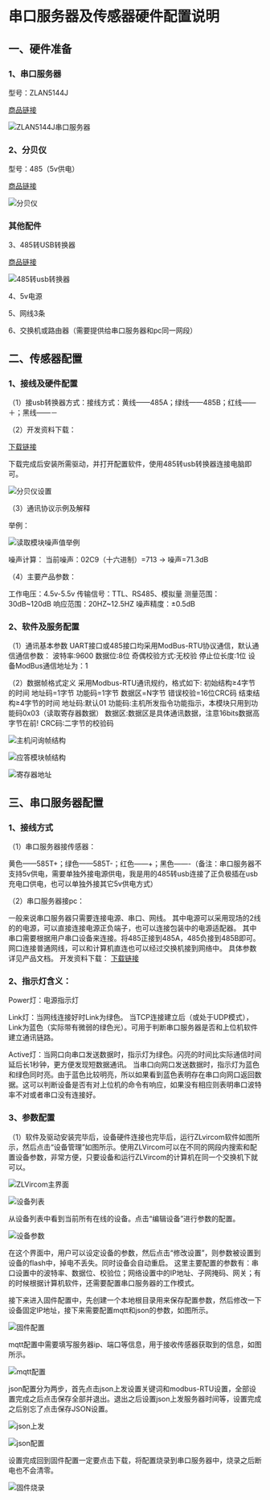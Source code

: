 # 串口服务器及传感器硬件配置说明

## 一、硬件准备

### 1、串口服务器

型号：ZLAN5144J

[商品链接](https://detail.tmall.com/item.htm?spm=a230r.1.14.1.6bf010b51dxgHY&id=605631547897&ns=1&abbucket=2)

![ZLAN5144J串口服务器](/aiot/串口服务器.png)

### 2、分贝仪

型号：485（5v供电）

[商品链接](https://item.taobao.com/item.htm?spm=a1z09.2.0.0.52f72e8dak2nBI&id=584593530438&_u=m2rqbr9oc6ee)

![分贝仪](/aiot/分贝仪.png)

### 其他配件

3、485转USB转换器

[商品链接](https://detail.tmall.com/item.htm?id=524739452854&spm=a1z09.2.0.0.52f72e8dak2nBI&_u=m2rqbr9ofd17)

![485转usb转换器](/aiot/485转usb转换器.png)

4、5v电源

5、网线3条

6、交换机或路由器（需要提供给串口服务器和pc同一网段）

## 二、传感器配置

### 1、接线及硬件配置

（1）接usb转换器方式：接线方式：黄线——485A；绿线——485B；红线——＋；黑线——－

（2）开发资料下载：

[下载链接](https://www.prsens.com/index.php?a=shows&catid=45&id=73)

下载完成后安装所需驱动，并打开配置软件，使用485转usb转换器连接电脑即可。

![分贝仪设置](/aiot/分贝仪设置.jpg)

（3）通讯协议示例及解释

举例：

![读取模块噪声值举例](/aiot/读取模块噪声值举例.png)

噪声计算：
当前噪声：02C9（十六进制）=713 → 噪声=71.3dB

（4）主要产品参数：

工作电压：4.5v-5.5v
传输信号：TTL、RS485、模拟量
测量范围：30dB~120dB
响应范围：20HZ~12.5HZ
噪声精度：±0.5dB

### 2、软件及服务配置

（1）通讯基本参数
UART接口或485接口均采用ModBus-RTU协议通信，默认通信通信参数：
波特率∶9600
数据位∶8位
奇偶校验方式∶无校验
停止位长度∶1位
设备ModBus通信地址为：1

（2）数据帧格式定义
采用Modbus-RTU通讯规约，格式如下:
初始结构≥4字节的时间
地址码=1字节
功能码=1字节
数据区=N字节
错误校验=16位CRC码
结束结构≥4字节的时间
地址码:默认01
功能码:主机所发指令功能指示，本模块只用到功能码0x03（读取寄存器数据）
数据区:数据区是具体通讯数据，注意16bits数据高字节在前!
CRC码∶二字节的校验码

![主机问询帧结构](/aiot/主机问询帧结构.png)

![应答模块帧结构](/aiot/应答模块帧结构.png)

![寄存器地址](/aiot/寄存器地址.png)

## 三、串口服务器配置

### 1、接线方式

（1）串口服务器接传感器：

黄色——585T+；绿色——585T-；红色——+；黑色——-（备注：串口服务器不支持5v供电，需要单独外接电源供电，我是用的485转usb连接了正负极插在usb充电口供电，也可以单独外接其它5v供电方式）

（2）串口服务器接pc：

一般来说串口服务器只需要连接电源、串口、网线。
其中电源可以采用现场的2线的的电源，可以直接连接电源正负端子，也可以连接包装中的电源适配器。
其中串口需要根据用户串口设备来连接。将485正接到485A，485负接到485B即可。
网口连接普通网线，可以和计算机直连也可以经过交换机接到网络中。
具体参数详见产品文档。
开发资料下载：
[下载链接](https://www.prsens.com/index.php?a=shows&catid=45&id=73)

### 2、指示灯含义：

Power灯：电源指示灯

Link灯：当网线连接好时Link为绿色。
当TCP连接建立后（或处于UDP模式），Link为蓝色（实际带有微弱的绿色光）。可用于判断串口服务器是否和上位机软件建立通讯链路。

Active灯：当网口向串口发送数据时，指示灯为绿色。闪亮的时间比实际通信时间延后长1秒钟，更方便发现短数据通讯。
当串口向网口发送数据时，指示灯为蓝色和绿色同时亮。由于蓝色比较明亮，所以如果看到蓝色表明存在串口向网口返回数据。这可以判断设备是否有对上位机的命令有响应，如果没有相应则表明串口波特率不对或者串口没有连接好。

### 3、参数配置

（1）软件及驱动安装完毕后，设备硬件连接也完毕后，运行ZLvircom软件如图所示，然后点击“设备管理”如图所示。使用ZLVircom可以在不同的网段内搜索和配置设备参数，非常方便，只要设备和运行ZLVircom的计算机在同一个交换机下就可以。

![ZLVircom主界面](/aiot/ZLVircom主界面.png)

![设备列表](/aiot/设备列表.png)

从设备列表中看到当前所有在线的设备。点击“编辑设备”进行参数的配置。

![设备参数](/aiot/设备参数.png)

在这个界面中，用户可以设定设备的参数，然后点击“修改设置”，则参数被设置到设备的flash中，掉电不丢失。同时设备会自动重启。
这里主要配置的参数有：串口设置中的波特率、数据位、校验位；网络设置中的IP地址、子网掩码、网关；有的时候根据计算机软件，还需要配置串口服务器的工作模式。

接下来进入固件配置中，先创建一个本地根目录用来保存配置参数，然后修改一下设备固定IP地址，接下来需要配置mqtt和json的参数，如图所示。

![固件配置](/aiot/固件配置.png)

mqtt配置中需要填写服务器ip、端口等信息，用于接收传感器获取到的信息，如图所示。

![mqtt配置](/aiot/mqtt配置.png)

json配置分为两步，首先点击json上发设置关键词和modbus-RTU设置，全部设置完成之后点击保存全部并退出。退出之后设置json上发服务器时间等，设置完成之后别忘了点击保存JSON设置。

![json上发](/aiot/json上发.png)

![json配置](/aiot/json配置.png)

设置完成回到固件配置一定要点击下载，将配置烧录到串口服务器中，烧录之后断电也不会清零。

![固件烧录](/aiot/固件烧录.png)
